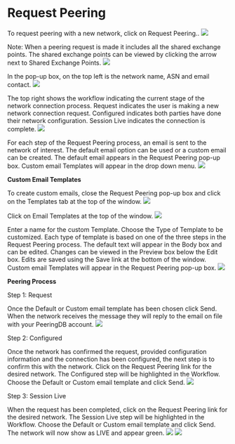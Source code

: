 # Request Peering

To request peering with a new network, click on Request Peering.. 
   ![](img/requestpeering.png)


Note: When a peering request is made it includes all the shared exchange points. The shared exchange points can be viewed by clicking the arrow next to Shared Exchange Points. 
   ![](img/sharedpts.png)


In the pop-up box, on the top left is the network name, ASN and email contact. 
   ![](img/popleft.png)
   

The top right shows the workflow indicating the current stage of the network connection process. 
Request indicates the user is making a new network connection request.
Configured indicates both parties have done their network configuration.
Session Live indicates the connection is complete.
   ![](img/popright.png)
      

For each step of the Request Peering process, an email is sent to the network of interest. The default email option can be used or a custom email can be created. The default email appears in the Request Peering pop-up box. Custom email Templates will appear in the drop down menu.
   ![](img/defaultemail.png)
      

<strong>Custom Email Templates</strong>

To create custom emails, close the Request Peering pop-up box and click on the Templates tab at the top of the window. 
   ![](img/templates.png)


Click on Email Templates at the top of the window. 
   ![](img/emailtemplates.png)
   

Enter a name for the custom Template. Choose the Type of Template to be customized. Each type of template is based on one of the three steps in the Request Peering process. The default text will appear in the Body box and can be edited. Changes can be viewed in the Preview box below the Edit box. Edits are saved using the Save link at the bottom of the window. Custom email Templates will appear in the Request Peering pop-up box.
   ![](img/customemail.png)


<strong>Peering Process</strong>

Step 1: Request

Once the Default or Custom email template has been chosen click Send. When the network receives the message they will reply to the email on file with your PeeringDB account.
   ![](img/send.png)
   

Step 2: Configured

Once the network has confirmed the request, provided configuration information and the connection has been configured, the next step is to confirm this with the network. Click on the Request Peering link for the desired network. The Configured step will be highlighted in the Workflow. Choose the Default or Custom email template and click Send. 
   ![](img/configured.png)
   

Step 3: Session Live

When the request has been completed, click on the Request Peering link for the desired network. The Session Live step will be highlighted in the Workflow. Choose the Default or Custom email template and click Send. The network will now show as LIVE and appear green.
   ![](img/sessionlive.png)
   ![](img/liveex.png)
   